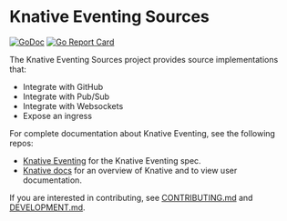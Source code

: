 # Knative Eventing Sources

[![GoDoc](https://godoc.org/github.com/knative/eventing-contrib?status.svg)](https://godoc.org/github.com/knative/eventing-contrib)
[![Go Report Card](https://goreportcard.com/badge/knative/eventing-contrib)](https://goreportcard.com/report/knative/eventing-contrib)

The Knative Eventing Sources project provides source implementations that:

- Integrate with GitHub
- Integrate with Pub/Sub
- Integrate with Websockets
- Expose an ingress

For complete documentation about Knative Eventing, see the following repos:

- [Knative Eventing](https://www.knative.dev/docs/eventing/) for the Knative
  Eventing spec.
- [Knative docs](https://www.knative.dev/docs/) for an overview of Knative and
  to view user documentation.

If you are interested in contributing, see [CONTRIBUTING.md](./CONTRIBUTING.md)
and [DEVELOPMENT.md](./DEVELOPMENT.md).
